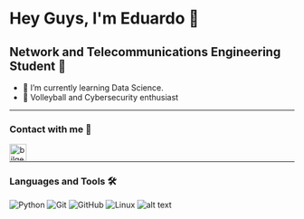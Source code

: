 
<!---
user8080c/user8080c is a ✨ special ✨ repository because its `README.md` (this file) appears on your GitHub profile.
You can click the Preview link to take a look at your changes.
--->
# Hey Guys, I'm Eduardo 👋 

## Network and Telecommunications Engineering Student 📡

- 🌱 I’m currently learning Data Science.
- 🏐 Volleyball and Cybersecurity enthusiast

---

### Contact with me 📝

[<img align="left" alt="bilgehangecici | LinkedIn" height="30px" src="https://www.flaticon.com/svg/static/icons/svg/725/725337.svg"/>][linkedin]

<br />

---

### Languages and Tools 🛠 

![Python](http://img.shields.io/badge/-Python-3776AB?style=flat-square&logo=python&logoColor=ffffff)
![Git](https://img.shields.io/badge/-Git-%23F05032?style=flat-square&logo=git&logoColor=%23ffffff)
![GitHub](https://img.shields.io/badge/-GitHub-181717?style=flat-square&logo=github)
![Linux](https://icon-icons.com/es/icono/c%C3%B3digo-linux-os/85584)
![alt text](https://cdn.iconscout.com/icon/free/png-256/linux-3049927-2538320.png)

<br/>

[linkedin]: https://www.linkedin.com/in/eduardopino/
